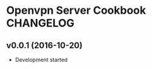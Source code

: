 Openvpn Server Cookbook CHANGELOG
=================================

v0.0.1 (2016-10-20)
-------------------
- Development started
